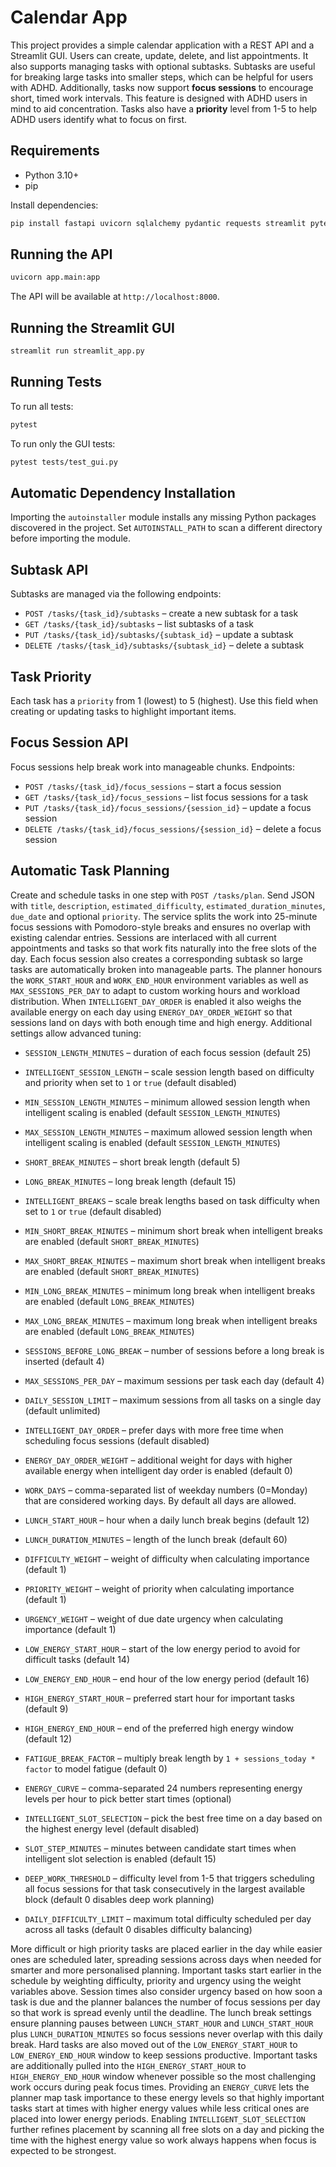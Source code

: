 # Calendar App

This project provides a simple calendar application with a REST API and a Streamlit GUI. Users can create, update, delete, and list appointments.
It also supports managing tasks with optional subtasks. Subtasks are useful for breaking large tasks into smaller steps, which can be helpful for users with ADHD.
Additionally, tasks now support **focus sessions** to encourage short, timed work intervals. This feature is designed with ADHD users in mind to aid concentration.
Tasks also have a **priority** level from 1-5 to help ADHD users identify what to focus on first.

## Requirements

- Python 3.10+
- pip

Install dependencies:

```bash
pip install fastapi uvicorn sqlalchemy pydantic requests streamlit pytest
```

## Running the API

```bash
uvicorn app.main:app
```

The API will be available at `http://localhost:8000`.

## Running the Streamlit GUI

```bash
streamlit run streamlit_app.py
```

## Running Tests

To run all tests:

```bash
pytest
```

To run only the GUI tests:

```bash
pytest tests/test_gui.py
```

## Automatic Dependency Installation

Importing the `autoinstaller` module installs any missing Python packages
discovered in the project. Set `AUTOINSTALL_PATH` to scan a different directory
before importing the module.

## Subtask API

Subtasks are managed via the following endpoints:

- `POST /tasks/{task_id}/subtasks` – create a new subtask for a task
- `GET /tasks/{task_id}/subtasks` – list subtasks of a task
- `PUT /tasks/{task_id}/subtasks/{subtask_id}` – update a subtask
- `DELETE /tasks/{task_id}/subtasks/{subtask_id}` – delete a subtask

## Task Priority

Each task has a `priority` from 1 (lowest) to 5 (highest). Use this field when
creating or updating tasks to highlight important items.

## Focus Session API

Focus sessions help break work into manageable chunks. Endpoints:

- `POST /tasks/{task_id}/focus_sessions` – start a focus session
- `GET /tasks/{task_id}/focus_sessions` – list focus sessions for a task
- `PUT /tasks/{task_id}/focus_sessions/{session_id}` – update a focus session
- `DELETE /tasks/{task_id}/focus_sessions/{session_id}` – delete a focus session

## Automatic Task Planning

Create and schedule tasks in one step with `POST /tasks/plan`.
Send JSON with `title`, `description`, `estimated_difficulty`,
`estimated_duration_minutes`, `due_date` and optional `priority`.
The service splits the work into 25-minute focus sessions with
Pomodoro-style breaks and ensures no overlap with existing calendar entries.
Sessions are interlaced with all current appointments and tasks so that work
fits naturally into the free slots of the day. Each focus session also creates
a corresponding subtask so large tasks are automatically broken into manageable
parts.
The planner honours the ``WORK_START_HOUR`` and ``WORK_END_HOUR`` environment
variables as well as ``MAX_SESSIONS_PER_DAY`` to adapt to custom working hours
and workload distribution. When ``INTELLIGENT_DAY_ORDER`` is enabled it
also weighs the available energy on each day using ``ENERGY_DAY_ORDER_WEIGHT``
so that sessions land on days with both enough time and high energy. Additional
settings allow advanced tuning:

- ``SESSION_LENGTH_MINUTES`` – duration of each focus session (default 25)
- ``INTELLIGENT_SESSION_LENGTH`` – scale session length based on difficulty and priority when set to ``1`` or ``true`` (default disabled)
- ``MIN_SESSION_LENGTH_MINUTES`` – minimum allowed session length when intelligent scaling is enabled (default ``SESSION_LENGTH_MINUTES``)
- ``MAX_SESSION_LENGTH_MINUTES`` – maximum allowed session length when intelligent scaling is enabled (default ``SESSION_LENGTH_MINUTES``)
- ``SHORT_BREAK_MINUTES`` – short break length (default 5)
- ``LONG_BREAK_MINUTES`` – long break length (default 15)
- ``INTELLIGENT_BREAKS`` – scale break lengths based on task difficulty when set to ``1`` or ``true`` (default disabled)
- ``MIN_SHORT_BREAK_MINUTES`` – minimum short break when intelligent breaks are enabled (default ``SHORT_BREAK_MINUTES``)
- ``MAX_SHORT_BREAK_MINUTES`` – maximum short break when intelligent breaks are enabled (default ``SHORT_BREAK_MINUTES``)
- ``MIN_LONG_BREAK_MINUTES`` – minimum long break when intelligent breaks are enabled (default ``LONG_BREAK_MINUTES``)
- ``MAX_LONG_BREAK_MINUTES`` – maximum long break when intelligent breaks are enabled (default ``LONG_BREAK_MINUTES``)
- ``SESSIONS_BEFORE_LONG_BREAK`` – number of sessions before a long break
  is inserted (default 4)
- ``MAX_SESSIONS_PER_DAY`` – maximum sessions per task each day (default 4)
- ``DAILY_SESSION_LIMIT`` – maximum sessions from all tasks on a single day
  (default unlimited)
- ``INTELLIGENT_DAY_ORDER`` – prefer days with more free time when scheduling
  focus sessions (default disabled)
- ``ENERGY_DAY_ORDER_WEIGHT`` – additional weight for days with higher available
  energy when intelligent day order is enabled (default 0)
- ``WORK_DAYS`` – comma-separated list of weekday numbers (0=Monday) that are
  considered working days. By default all days are allowed.
- ``LUNCH_START_HOUR`` – hour when a daily lunch break begins (default 12)
- ``LUNCH_DURATION_MINUTES`` – length of the lunch break (default 60)
- ``DIFFICULTY_WEIGHT`` – weight of difficulty when calculating importance (default 1)
- ``PRIORITY_WEIGHT`` – weight of priority when calculating importance (default 1)
- ``URGENCY_WEIGHT`` – weight of due date urgency when calculating importance (default 1)

- ``LOW_ENERGY_START_HOUR`` – start of the low energy period to avoid for difficult tasks (default 14)
- ``LOW_ENERGY_END_HOUR`` – end hour of the low energy period (default 16)
- ``HIGH_ENERGY_START_HOUR`` – preferred start hour for important tasks (default 9)
- ``HIGH_ENERGY_END_HOUR`` – end of the preferred high energy window (default 12)
- ``FATIGUE_BREAK_FACTOR`` – multiply break length by ``1 + sessions_today * factor`` to model fatigue (default 0)
- ``ENERGY_CURVE`` – comma-separated 24 numbers representing energy levels per hour to pick better start times (optional)
- ``INTELLIGENT_SLOT_SELECTION`` – pick the best free time on a day based on the
  highest energy level (default disabled)
- ``SLOT_STEP_MINUTES`` – minutes between candidate start times when intelligent
  slot selection is enabled (default 15)
- ``DEEP_WORK_THRESHOLD`` – difficulty level from 1-5 that triggers scheduling
  all focus sessions for that task consecutively in the largest available block
  (default 0 disables deep work planning)
- ``DAILY_DIFFICULTY_LIMIT`` – maximum total difficulty scheduled per day across
  all tasks (default 0 disables difficulty balancing)

More difficult or high priority tasks are placed earlier in the day while
easier ones are scheduled later, spreading sessions across days when needed for
smarter and more personalised planning. Important tasks start earlier in the
schedule by weighting difficulty, priority and urgency using the weight
variables above. Session times also consider urgency based on how soon a task is
due and the planner balances the number of focus sessions per day so that work
is spread evenly until the deadline.
The lunch break settings ensure planning pauses between ``LUNCH_START_HOUR``
and ``LUNCH_START_HOUR`` plus ``LUNCH_DURATION_MINUTES`` so focus sessions never
overlap with this daily break.
Hard tasks are also moved out of the ``LOW_ENERGY_START_HOUR`` to ``LOW_ENERGY_END_HOUR`` window to keep sessions productive.
Important tasks are additionally pulled into the ``HIGH_ENERGY_START_HOUR`` to ``HIGH_ENERGY_END_HOUR`` window whenever possible so the most challenging work occurs during peak focus times.
Providing an ``ENERGY_CURVE`` lets the planner map task importance to these energy levels so that highly important tasks start at times with higher energy values while less critical ones are placed into lower energy periods.
Enabling ``INTELLIGENT_SLOT_SELECTION`` further refines placement by scanning
all free slots on a day and picking the time with the highest energy value so
work always happens when focus is expected to be strongest.
